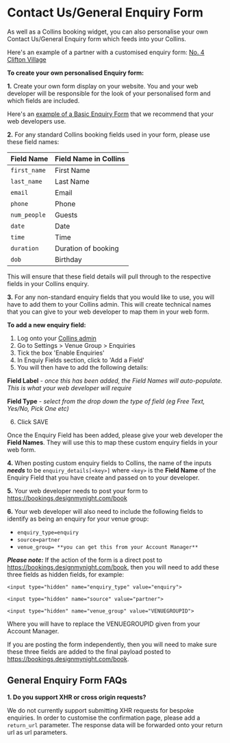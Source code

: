 # Contact Us/General Enquiry Form
As well as a Collins booking widget, you can also personalise your own Contact Us/General Enquiry form which feeds into your Collins. 

Here's an example of a partner with a customised enquiry form: [No. 4 Clifton Village](https://www.no4cliftonvillage.co.uk/contact-us/)

**To create your own personalised Enquiry form:**

**1.** Create your own form display on your website. You and your web developer will be responsible for the look of your personalised form and which fields are included.

Here's an [example of a Basic Enquiry Form](https://docs.google.com/document/d/1syIG0kFEEzoD9FfDQkNHAp6wD5ZrNZhP4IW56Zkfyys/edit) that we recommend that your web developers use.

**2.** For any standard Collins booking fields used in your form, please use these field names:

| Field Name | Field Name in Collins|
|-----------|------|
|`first_name`| First Name|
|`last_name` | Last Name|
|`email`| Email |
|`phone`| Phone|
|`num_people`| Guests|
|`date`| Date|
|`time`| Time|
|`duration`| Duration of booking|
|`dob`| Birthday|

This will ensure that these field details will pull through to the respective fields in your Collins enquiry. 

**3.** For any non-standard enquiry fields that you would like to use, you will have to add them to your Collins admin. This will create technical names that you can give to your web developer to map them in your web form.

**To add a new enquiry field:**

1. Log onto your [Collins admin](https://admin.designmynight.com/collins)
2. Go to Settings > Venue Group > Enquiries
3. Tick the box 'Enable Enquiries'
4. In Enquiy Fields section, click to 'Add a Field' 
5. You will then have to add the following details:

**Field Label** - _once this has been added, the Field Names will auto-populate. This is what your web developer will require_

**Field Type** - _select from the drop down the type of field (eg Free Text, Yes/No, Pick One etc)_

6. Click SAVE

Once the Enquiry Field has been added, please give your web developer the **Field Names**. They will use this to map these custom enquiry fields in your web form. 

**4.** When posting custom enquiry fields to Collins, the name of the inputs **_needs_** to be `enquiry_details[<key>]` where `<key>` is the **Field Name** of the Enquiry Field that you have create and passed on to your developer. 

**5.** Your web developer needs to post your form to https://bookings.designmynight.com/book

**6.** Your web developer will also need to include the following fields to identify as being an enquiry for your venue group:

* `enquiry_type=enquiry`
* `source=partner`
* `venue_group= **you can get this from your Account Manager**`

**_Please note:_**  If the action of the form is a direct post to https://bookings.designmynight.com/book, then you will need to add these three fields as hidden fields, for example: 

```<input type="hidden" name="enquiry_type" value="enquiry">```

```<input type="hidden" name="source" value="partner">```

```<input type="hidden" name="venue_group" value="VENUEGROUPID">```

Where you will have to replace the VENUEGROUPID given from your Account Manager. 

If you are posting the form independently, then you will need to make sure these three fields are added to the final payload posted to https://bookings.designmynight.com/book.

## General Enquiry Form FAQs

**1. Do you support XHR or cross origin requests?**

We do not currently support submitting XHR requests for  bespoke enquiries. In order to customise the confirmation page, please add a `return_url` parameter. The response data will be forwarded onto your return url as url parameters.
